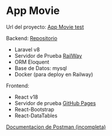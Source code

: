 # App Movie

Url del proyecto: [App Movie test](https://moncholamas.github.io/app_movie/)

Backend: [Repositorio](https://github.com/moncholamas/api_movie)
- Laravel v8 
- Servidor de Prueba [RailWay](https://railway.app/)
- ORM Eloquent
- Base de Datos: mysql 
- Docker (para deploy en Railway)

Frontend:
-   React v18
-   Servidor de prueba [GitHub Pages](https://pages.github.com/)
- React-Bootstrap
- React-DataTables


[Documentacion de Postman (incompleta)](https://github.com/moncholamas/api_movie/blob/main/documentacion/api_movies.postman_collection.json)
